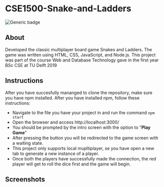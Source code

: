 # CSE1500-Snake-and-Ladders

![Generic badge](https://img.shields.io/github/license/shbhnkr/CSE1500-Snake-and-Ladders-)

## About
Developed the classic multiplayer board game Snakes and Ladders. The game was written using HTML, CSS, JavaScript, and Node.js. This project was part of the course Web and Database Technology gave in the first year BSc CSE at TU Delft 2019

## Instructions
After you have succesfully mananged to clone the repository, make sure you have npm installed. 
After you have installed npm, follow these instructions: 

* Navigate to the file you have your project in and run the command ```npm start```
* Open the browser and access http://localhost:3000/
* You should be prompted by the intro screen with the option to "__Play Game__"
* After pressing the button you will be redirected to the game screen with a waiting state.
* This project only supports local mupltiplayer, se you have open a new tab to generate a new instance of a player.
* Once both the players have successfully made the connection, the red player will get to roll the dice first and the game will begin.

## Screenshots

